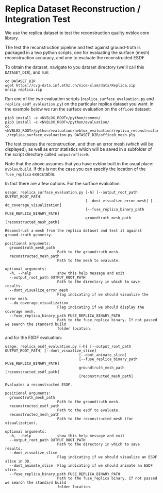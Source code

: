 # Replica Dataset Reconstruction / Integration Test

We use the replica dataset to test the reconstruction quality nvblox core library.

The test the reconstruction pipeline and test against ground-truth is packaged in a two python scripts, one for evaluating the surface (mesh) reconstruction accuracy, and one to evaluate the reconstructed ESDF.

To obtain the dataset, navigate to you dataset directory (we'll call this `DATASET_DIR`), and run:
```
cd DATASET_DIR
wget https://cvg-data.inf.ethz.ch/nice-slam/data/Replica.zip
unzip replica.zip
```

Run one of the two evaluation scripts (`replica_surface_evaluation.py` and `replica_esdf_evaluation.py`) on the particular replica dataset you want. In the example below we run the surface evaluation on the `office0` dataset:
```
pip3 install -e <NVBLOX_ROOT>/python/common/
pip3 install -e <NVBLOX_ROOT>/python/evaluation/
cd <NVBLOX_ROOT>/python/evaluation/nvblox_evaluation/replica_reconstruction_evaluation
./replica_surface_evaluation.py DATASET_DIR/office0_mesh.ply
```
The test creates the reconstruction, and then an error mesh (which will be displayed), as well as error statistics which will be saved in a subfolder of the script directory called `output/office0`.

Note that the above assumes that you have nvblox built in the usual place: `nvblox/build`. If this is not the case you can specify the location of the `fuse_replica` executable.

In fact there are a few options. For the surface evaluation:

```
usage: replica_surface_evaluation.py [-h] [--output_root_path OUTPUT_ROOT_PATH]
                                     [--dont_visualize_error_mesh] [--do_coverage_visualization]
                                     [--fuse_replica_binary_path FUSE_REPLICA_BINARY_PATH]
                                     groundtruth_mesh_path [reconstructed_mesh_path]

Reconstruct a mesh from the replica dataset and test it against ground-truth geometry.

positional arguments:
  groundtruth_mesh_path
                        Path to the groundtruth mesh.
  reconstructed_mesh_path
                        Path to the mesh to evaluate.

optional arguments:
  -h, --help            show this help message and exit
  --output_root_path OUTPUT_ROOT_PATH
                        Path to the directory in which to save results.
  --dont_visualize_error_mesh
                        Flag indicating if we should visualize the error mesh.
  --do_coverage_visualization
                        Flag indicating if we should display the coverage mesh.
  --fuse_replica_binary_path FUSE_REPLICA_BINARY_PATH
                        Path to the fuse_replica binary. If not passed we search the standard build
                        folder location.
```

and for the ESDF evaluation:
```
usage: replica_esdf_evaluation.py [-h] [--output_root_path OUTPUT_ROOT_PATH] [--dont_visualize_slice]
                                  [--dont_animate_slice]
                                  [--fuse_replica_binary_path FUSE_REPLICA_BINARY_PATH]
                                  groundtruth_mesh_path [reconstructed_esdf_path]
                                  [reconstructed_mesh_path]

Evaluates a reconstructed ESDF.

positional arguments:
  groundtruth_mesh_path
                        Path to the groundtruth mesh.
  reconstructed_esdf_path
                        Path to the esdf to evaluate.
  reconstructed_mesh_path
                        Path to the reconstructed mesh (for visualization).

optional arguments:
  -h, --help            show this help message and exit
  --output_root_path OUTPUT_ROOT_PATH
                        Path to the directory in which to save results.
  --dont_visualize_slice
                        Flag indicating if we should visualize an ESDF slice in 3D.
  --dont_animate_slice  Flag indicating if we should animate an ESDF slice.
  --fuse_replica_binary_path FUSE_REPLICA_BINARY_PATH
                        Path to the fuse_replica binary. If not passed we search the standard build
                        folder location.
```
